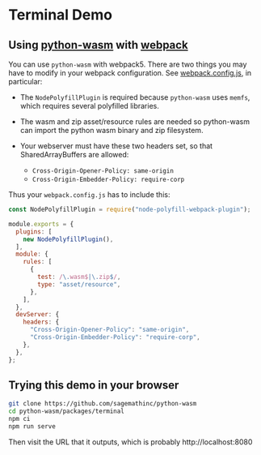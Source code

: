 # Terminal Demo

## Using [python\-wasm](https://www.npmjs.com/package/python-wasm) with [webpack](https://webpack.js.org/)

You can use `python-wasm` with webpack5.  There are two things
you may have to modify in your webpack configuration.
See [webpack.config.js](./webpack.config.js), in particular:

- The `NodePolyfillPlugin` is required because `python-wasm` uses `memfs`, which requires several polyfilled libraries.

- The wasm and zip asset/resource rules are needed so python\-wasm
  can import the python wasm binary and zip filesystem.

- Your webserver must have these two headers set, so that SharedArrayBuffers are allowed:
  - `Cross-Origin-Opener-Policy: same-origin`
  - `Cross-Origin-Embedder-Policy: require-corp`

Thus your `webpack.config.js` has to include this:

```js
const NodePolyfillPlugin = require("node-polyfill-webpack-plugin");

module.exports = {
  plugins: [
    new NodePolyfillPlugin(),
  ],
  module: {
    rules: [
      {
        test: /\.wasm$|\.zip$/,
        type: "asset/resource",
      },
    ],
  },
  devServer: {
    headers: {
      "Cross-Origin-Opener-Policy": "same-origin",
      "Cross-Origin-Embedder-Policy": "require-corp",
    },
  },
};

```

<!-- Once you do that, put

```js
const python = require("python-wasm");
```

or (for Typescript)

```ts
import python from "python-wasm";
```

in your code and use the `python` object, as illustrated here
in [src/index.ts](./src/index.ts). -->

## Trying this demo in your browser

```sh
git clone https://github.com/sagemathinc/python-wasm
cd python-wasm/packages/terminal
npm ci
npm run serve
```

Then visit the URL that it outputs, which is probably http://localhost:8080

